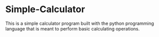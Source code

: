 # Simple-Calculator
This is a simple calculator program built with the python programming language that is meant to perform basic calculating operations.
